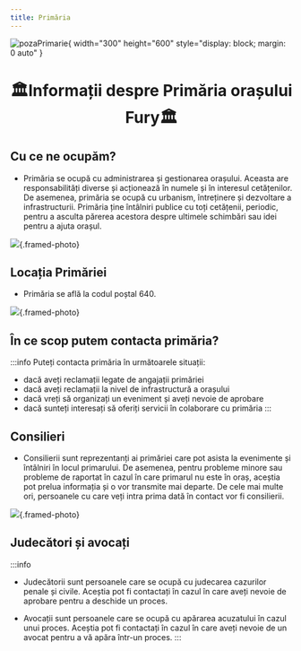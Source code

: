 ```yaml
---
title: Primăria
---
```


![pozaPrimarie](https://i.imgur.com/K8JSYtS.png){ width="300" height="600" style="display: block; margin: 0 auto" }

# <span class="title-font"><center>:classical_building:Informații despre Primăria orașului Fury:classical_building:</center></span>

## <span class="header-font">Cu ce ne ocupăm?</span>

- Primăria se ocupă cu administrarea și gestionarea orașului. Aceasta are responsabilități diverse și acționează în numele și în interesul cetățenilor. De asemenea, primăria se ocupă cu urbanism, întreținere și dezvoltare a infrastructurii. Primăria ține întâlniri publice cu toți cetățenii, periodic, pentru a asculta părerea acestora despre ultimele schimbări sau idei pentru a ajuta orașul.

![](https://i.imgur.com/EZ1QlKk.png){.framed-photo}

## <span class="header-font">Locația Primăriei</span>

- Primăria se află la codul poștal 640.

![](https://i.imgur.com/rBCw6o2.png){.framed-photo}

## <span class="header-font">În ce scop putem contacta primăria?</span>

:::info
Puteți contacta primăria în următoarele situații:

- dacă aveți reclamații legate de angajații primăriei
- dacă aveți reclamații la nivel de infrastructură a orașului
- dacă vreți să organizați un eveniment și aveți nevoie de aprobare
- dacă sunteți interesați să oferiți servicii în colaborare cu primăria
:::

## <span class="header-font">Consilieri</span>

- Consilierii sunt reprezentanți ai primăriei care pot asista la evenimente și întâlniri în locul primarului. De asemenea, pentru probleme minore sau probleme de raportat în cazul în care primarul nu este în oraș, aceștia pot prelua informația și o vor transmite mai departe. De cele mai multe ori, persoanele cu care veți intra prima dată în contact vor fi consilierii.

![](https://i.imgur.com/rpgSoZy.jpg){.framed-photo}

## Judecători și avocați

:::info
- Judecătorii sunt persoanele care se ocupă cu judecarea cazurilor penale și civile. Aceștia pot fi contactați în cazul în care aveți nevoie de aprobare pentru a deschide un proces.

- Avocații sunt persoanele care se ocupă cu apărarea acuzatului în cazul unui proces. Aceștia pot fi contactați în cazul în care aveți nevoie de un avocat pentru a vă apăra într-un proces.
:::